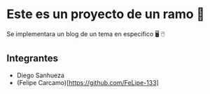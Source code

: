 # Este es un proyecto de un ramo 📝

Se implementara un blog de un tema en especifico 🖥️ 🖱️

## Integrantes

- Diego Sanhueza
- (Felipe Carcamo)[https://github.com/FeLipe-133]

